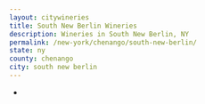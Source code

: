 ```yaml
---
layout: citywineries
title: South New Berlin Wineries
description: Wineries in South New Berlin, NY
permalink: /new-york/chenango/south-new-berlin/
state: ny
county: chenango
city: south new berlin
---
```

-
